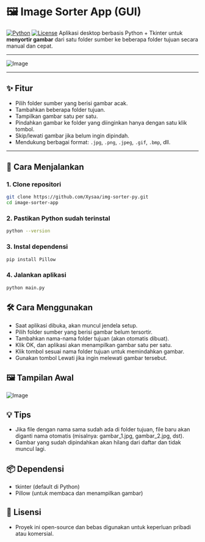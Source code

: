 # 🖼️ Image Sorter App (GUI)
[![Python](https://img.shields.io/badge/Python-3.10%2B-blue.svg)](https://www.python.org/)
[![License](https://img.shields.io/badge/License-MIT-green.svg)](LICENSE)
Aplikasi desktop berbasis Python + Tkinter untuk **menyortir gambar** dari satu folder sumber ke beberapa folder tujuan secara manual dan cepat.

---

![Image](https://github.com/user-attachments/assets/db3f6d0b-5e38-41f0-bfbd-bbc165009d01)

---

## ✨ Fitur

- Pilih folder sumber yang berisi gambar acak.
- Tambahkan beberapa folder tujuan.
- Tampilkan gambar satu per satu.
- Pindahkan gambar ke folder yang diinginkan hanya dengan satu klik tombol.
- Skip/lewati gambar jika belum ingin dipindah.
- Mendukung berbagai format: `.jpg`, `.png`, `.jpeg`, `.gif`, `.bmp`, dll.

---

## 🚀 Cara Menjalankan

### 1. Clone repositori

```bash
git clone https://github.com/Xysaa/img-sorter-py.git
cd image-sorter-app
```
### 2. Pastikan Python sudah terinstal
```bash
python --version
```
### 3. Instal dependensi
```bash
pip install Pillow
```
### 4. Jalankan aplikasi
```bash
python main.py
```


## 🛠️ Cara Menggunakan
- Saat aplikasi dibuka, akan muncul jendela setup.
- Pilih folder sumber yang berisi gambar belum tersortir.
- Tambahkan nama-nama folder tujuan (akan otomatis dibuat).
- Klik OK, dan aplikasi akan menampilkan gambar satu per satu.
- Klik tombol sesuai nama folder tujuan untuk memindahkan gambar.
- Gunakan tombol Lewati jika ingin melewati gambar tersebut.
  

## 🖼️ Tampilan Awal
![Image](https://github.com/user-attachments/assets/db3f6d0b-5e38-41f0-bfbd-bbc165009d01)
## 💡 Tips
- Jika file dengan nama sama sudah ada di folder tujuan, file baru akan diganti nama otomatis (misalnya: gambar_1.jpg, gambar_2.jpg, dst).
- Gambar yang sudah dipindahkan akan hilang dari daftar dan tidak muncul lagi.
## 📦 Dependensi
- tkinter (default di Python)
- Pillow (untuk membaca dan menampilkan gambar)
## 📄 Lisensi
- Proyek ini open-source dan bebas digunakan untuk keperluan pribadi atau komersial.
